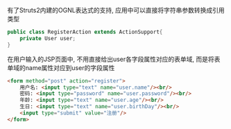 
有了Struts2内建的OGNL表达式的支持, 应用中可以直接将字符串参数转换成引用类型
```java
public class RegisterAction extends ActionSupport{
    private User user;
}
```

在用户输入的JSP页面中, 不用直接给出user各字段属性对应的表单域, 而是将表单域的name属性对应到user的字段属性
```html
<form method="post" action="register">
    用户名: <input type="text" name="user.name"/><br/>
    密码: <input type="password" name="user.password"/><br/>
    年龄: <input type="text" name="user.age"/><br/>
    生日: <input type="text" name="user.birthDay"/><br/>
    <input type="submit" value="注册"/>
</form>
```
